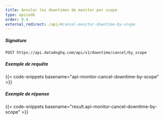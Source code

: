 ```yaml
---
title: Annuler les downtimes de monitor par scope
type: apicode
order: 9.4
external_redirect: /api/#cancel-monitor-downtime-by-scope
---
```


##### Signature
`POST https://api.datadoghq.com/api/v1/downtime/cancel/by_scope`
##### Exemple de requête
{{< code-snippets basename="api-monitor-cancel-downtime-by-scope" >}}
##### Exemple de réponse
{{< code-snippets basename="result.api-monitor-cancel-downtime-by-scope" >}}
